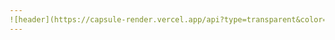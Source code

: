 ```yaml
---
![header](https://capsule-render.vercel.app/api?type=transparent&color=auto&height=200&section=header&text=SetUp%Eggs&fontAlignY=20&fontSize=70&fontColor=396992)
---
```


